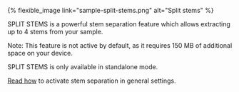 ---
---

{% flexible_image link="sample-split-stems.png" alt="Split stems" %}

SPLIT STEMS is a powerful stem separation feature which allows extracting up to 4 stems from your sample.

Note: This feature is not active by default, as it requires 150 MB of additional space on your device. 

SPLIT STEMS is only available in standalone mode.

[Read how](./8-settings.html#84-extras-settings) to activate stem separation in general settings.